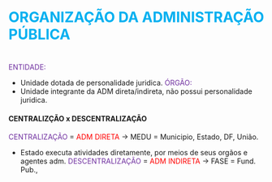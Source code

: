 # <span style="color:rgb(0, 176, 240)">ORGANIZAÇÃO DA ADMINISTRAÇÃO PÚBLICA
# </span>
<span style="color:rgb(112, 48, 160)">ENTIDADE:</span> 
- Unidade dotada de personalidade juridica.
<span style="color:rgb(112, 48, 160)">ÓRGÃO:</span> 
 - Unidade integrante da ADM direta/indireta, não possui personalidade juridica.

#### CENTRALIZÇÃO x DESCENTRALIZAÇÃO
<span style="color:rgb(112, 48, 160)">CENTRALIZAÇÃO</span> = <span style="color:rgb(255, 0, 0)">ADM DIRETA</span> -> MEDU = Municipio, Estado, DF, União.
- Estado executa atividades diretamente, por meios de seus orgãos e agentes adm.
<span style="color:rgb(112, 48, 160)">DESCENTRALIZAÇÃO</span> =  <span style="color:rgb(255, 0, 0)">ADM INDIRETA</span> -> FASE = Fund. Pub., 